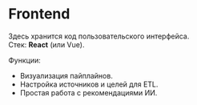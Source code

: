 # Frontend

Здесь хранится код пользовательского интерфейса.  
Стек: **React** (или Vue).  

Функции:
- Визуализация пайплайнов.
- Настройка источников и целей для ETL.
- Простая работа с рекомендациями ИИ.

